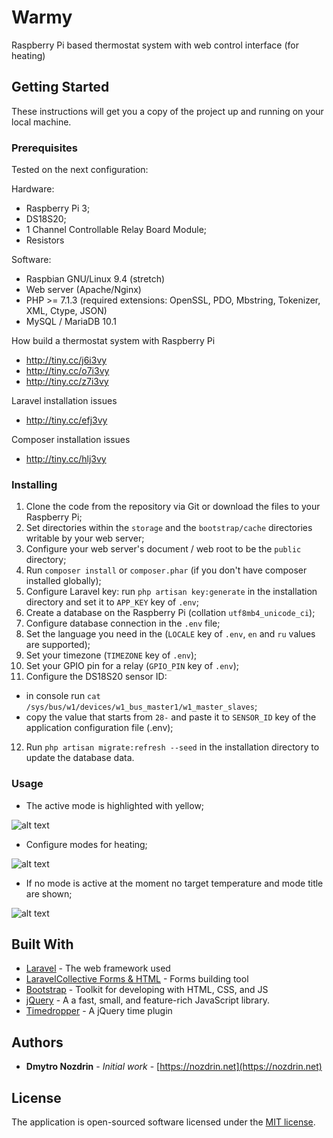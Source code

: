 # Warmy
Raspberry Pi based thermostat system with web control interface (for heating)

## Getting Started
These instructions will get you a copy of the project up and running on your local machine.

### Prerequisites
Tested on the next configuration:

Hardware:
- Raspberry Pi 3;
- DS18S20;
- 1 Channel Controllable Relay Board Module;
- Resistors

Software:
- Raspbian GNU/Linux 9.4 (stretch)
- Web server (Apache/Nginx)
- PHP >= 7.1.3 (required extensions: OpenSSL, PDO, Mbstring, Tokenizer, XML, Ctype, JSON)
- MySQL / MariaDB 10.1

How build a thermostat system with Raspberry Pi
- http://tiny.cc/j6i3vy
- http://tiny.cc/o7i3vy
- http://tiny.cc/z7i3vy

Laravel installation issues
- http://tiny.cc/efj3vy

Composer installation issues
- http://tiny.cc/hlj3vy

### Installing
1. Clone the code from the repository via Git or download the files to your Raspberry Pi;
2. Set directories within the `storage` and the `bootstrap/cache` directories writable by your web server;
3. Configure your web server's document / web root to be the `public` directory;
4. Run `composer install` or `composer.phar` (if you don't have composer installed globally);
5. Configure Laravel key: run `php artisan key:generate` in the installation directory and set it to `APP_KEY` key of `.env`;
6. Create a database on the Raspberry Pi (collation `utf8mb4_unicode_ci`);
7. Configure database connection in the `.env` file;
8. Set the language you need in the (`LOCALE` key of `.env`, `en` and `ru` values are supported);
9. Set your timezone (`TIMEZONE` key of `.env`);
10. Set your GPIO pin for a relay (`GPIO_PIN` key of `.env`);
11. Configure the DS18S20 sensor ID:
- in console run `cat /sys/bus/w1/devices/w1_bus_master1/w1_master_slaves`;
- copy the value that starts from `28-` and paste it to `SENSOR_ID` key of the application configuration file (.env);
12. Run `php artisan migrate:refresh --seed` in the installation directory to update the database data.

### Usage
- The active mode is highlighted with yellow;

![alt text](https://img.nozdrin.net/warmy/modes.png)

- Configure modes for heating;

![alt text](https://img.nozdrin.net/warmy/mode.png)

- If no mode is active at the moment no target temperature and mode title are shown;

![alt text](https://img.nozdrin.net/warmy/main.png)

## Built With
* [Laravel](https://laravel.com/) - The web framework used
* [LaravelCollective Forms & HTML](https://laravelcollective.com/) - Forms building tool
* [Bootstrap](https://getbootstrap.com) - Toolkit for developing with HTML, CSS, and JS
* [jQuery](https://jquery.com/) -  A a fast, small, and feature-rich JavaScript library.
* [Timedropper](https://felicegattuso.com/projects/timedropper/) - A jQuery time plugin

## Authors
* **Dmytro Nozdrin** - *Initial work* - [https://nozdrin.net](https://nozdrin.net)

## License
The application is open-sourced software licensed under the [MIT license](https://opensource.org/licenses/MIT).
